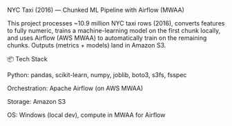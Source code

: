 NYC Taxi (2016) — Chunked ML Pipeline with Airflow (MWAA)

This project processes ~10.9 million NYC taxi rows (2016), converts features to fully numeric, trains a machine-learning model on the first chunk locally, and uses Airflow (AWS MWAA) to automatically train on the remaining chunks. Outputs (metrics + models) land in Amazon S3.

📦 Tech Stack

Python: pandas, scikit-learn, numpy, joblib, boto3, s3fs, fsspec

Orchestration: Apache Airflow (on AWS MWAA)

Storage: Amazon S3

OS: Windows (local dev), compute in MWAA for Airflow
